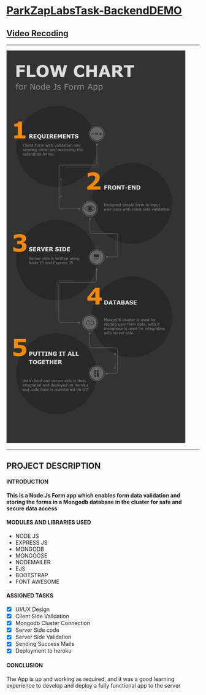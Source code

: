 # [ParkZapLabsTask-BackendDEMO](https://parkzaplabstask.herokuapp.com/)
## [Video Recoding](https://drive.google.com/file/d/1Xj-W_4J9Lvz1IOe8VtvixtIRfsfWJFdQ/view?usp=sharing)

___

 ![FLOW-CHART](flowChart.jpg)
 
 ___

## PROJECT DESCRIPTION

#### INTRODUCTION
**This is a Node Js Form app which enables form data validation and storing the forms in a Mongodb database in the cluster for safe and secure data access**

#### MODULES AND LIBRARIES USED
   - NODE JS
   - EXPRESS JS
   - MONGODB
   - MONGOOSE
   - NODEMAILER
   - EJS
   - BOOTSTRAP
   - FONT AWESOME

#### ASSIGNED TASKS
   - [x] UI/UX Design
   - [x] Client Side Validation
   - [x] Mongodb Cluster Connection
   - [x] Server Side code
   - [x] Server Side Validation
   - [x] Sending Success Mails
   - [x] Deployment to heroku

#### CONCLUSION
  The App is up and working as required, and it was a good learning experience to develop and deploy a fully functional app to the server


